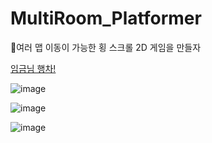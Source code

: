 # MultiRoom_Platformer

🤴여러 맵 이동이 가능한 횡 스크롤 2D 게임을 만들자

[임금님 행차!](https://multi-room-platformer.vercel.app/)

![image](https://github.com/kwb020312/MultiRoom_Platformer/assets/46777310/bf1621d9-db63-4af9-b8f1-fcd7ced336fb)

![image](https://github.com/kwb020312/MultiRoom_Platformer/assets/46777310/1f9bd0fe-aaeb-407c-8822-8928e7da212c)

![image](https://github.com/kwb020312/MultiRoom_Platformer/assets/46777310/782bc201-7fb3-4afa-974d-84427d735ade)
